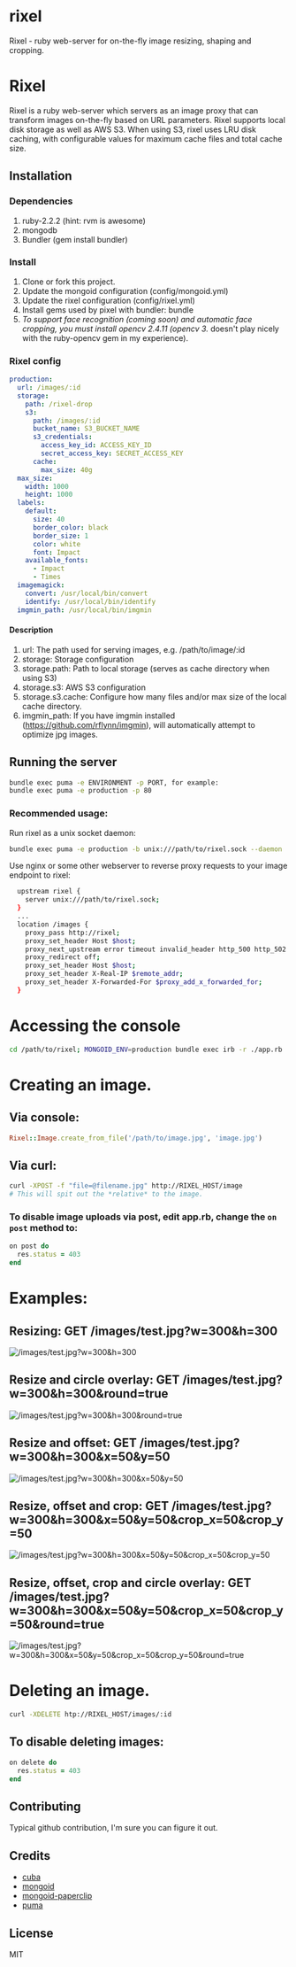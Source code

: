 # rixel
Rixel - ruby web-server for on-the-fly image resizing, shaping and cropping.

# Rixel
Rixel is a ruby web-server which servers as an image proxy that can transform images on-the-fly based on URL parameters.  Rixel supports local disk storage as well as AWS S3.  When using S3, rixel uses LRU disk caching, with configurable values for maximum cache files and total cache size.

## Installation

### Dependencies
1. ruby-2.2.2 (hint: rvm is awesome)
2. mongodb
3. Bundler (gem install bundler)

### Install
1. Clone or fork this project.
2. Update the mongoid configuration (config/mongoid.yml)
3. Update the rixel configuration (config/rixel.yml)
4. Install gems used by pixel with bundler: bundle
5. *To support face recognition (coming soon) and automatic face cropping, you must install opencv 2.4.11 (opencv 3.* doesn't play nicely with the ruby-opencv gem in my experience).

### Rixel config
```yaml
production:
  url: /images/:id
  storage:
    path: /rixel-drop
    s3:
      path: /images/:id
      bucket_name: S3_BUCKET_NAME
      s3_credentials:
        access_key_id: ACCESS_KEY_ID
        secret_access_key: SECRET_ACCESS_KEY
      cache:
        max_size: 40g
  max_size:
    width: 1000
    height: 1000
  labels:
    default:
      size: 40
      border_color: black
      border_size: 1
      color: white
      font: Impact
    available_fonts:
      - Impact
      - Times
  imagemagick:
    convert: /usr/local/bin/convert
    identify: /usr/local/bin/identify
  imgmin_path: /usr/local/bin/imgmin
```
#### Description
1. url: The path used for serving images, e.g. /path/to/image/:id
2. storage: Storage configuration
3. storage.path: Path to local storage (serves as cache directory when using S3)
4. storage.s3: AWS S3 configuration
5. storage.s3.cache: Configure how many files and/or max size of the local cache directory.
6. imgmin_path: If you have imgmin installed (https://github.com/rflynn/imgmin), will automatically attempt to optimize jpg images.

## Running the server
```bash
bundle exec puma -e ENVIRONMENT -p PORT, for example:
bundle exec puma -e production -p 80
```
### Recommended usage:
Run rixel as a unix socket daemon:
```bash
bundle exec puma -e production -b unix:///path/to/rixel.sock --daemon
```
Use nginx or some other webserver to reverse proxy requests to your image endpoint to rixel:
```bash
  upstream rixel {
    server unix:///path/to/rixel.sock;
  }
  ...
  location /images {
    proxy_pass http://rixel;
    proxy_set_header Host $host;
    proxy_next_upstream error timeout invalid_header http_500 http_502 http_503 http_504;
    proxy_redirect off;
    proxy_set_header Host $host;
    proxy_set_header X-Real-IP $remote_addr;
    proxy_set_header X-Forwarded-For $proxy_add_x_forwarded_for;
  }
```

# Accessing the console
```bash
cd /path/to/rixel; MONGOID_ENV=production bundle exec irb -r ./app.rb
```

# Creating an image.
## Via console:
```ruby
Rixel::Image.create_from_file('/path/to/image.jpg', 'image.jpg')
```
## Via curl:
```bash
curl -XPOST -f "file=@filename.jpg" http://RIXEL_HOST/image
# This will spit out the *relative* to the image.
```
### To disable image uploads via post, edit app.rb, change the `on post` method to:
```ruby
on post do
  res.status = 403
end
```

# Examples:
## Resizing: GET /images/test.jpg?w=300&h=300
![/images/test.jpg?w=300&h=300](https://github.com/jondurbin/rixel/raw/master/examples/resize.jpg)
## Resize and circle overlay: GET /images/test.jpg?w=300&h=300&round=true
![/images/test.jpg?w=300&h=300&round=true](https://github.com/jondurbin/rixel/raw/master/examples/resize_round.png)
## Resize and offset: GET /images/test.jpg?w=300&h=300&x=50&y=50
![/images/test.jpg?w=300&h=300&x=50&y=50](https://github.com/jondurbin/rixel/raw/master/examples/resize_offset.jpg)
## Resize, offset and crop: GET /images/test.jpg?w=300&h=300&x=50&y=50&crop_x=50&crop_y=50
![/images/test.jpg?w=300&h=300&x=50&y=50&crop_x=50&crop_y=50](https://github.com/jondurbin/rixel/raw/master/examples/resize_offset_crop.jpg)
## Resize, offset, crop and circle overlay: GET /images/test.jpg?w=300&h=300&x=50&y=50&crop_x=50&crop_y=50&round=true
![/images/test.jpg?w=300&h=300&x=50&y=50&crop_x=50&crop_y=50&round=true](https://github.com/jondurbin/rixel/raw/master/examples/resize_offset_crop_round.jpg)

# Deleting an image.
```bash
curl -XDELETE htp://RIXEL_HOST/images/:id
```
## To disable deleting images:
```ruby
on delete do
  res.status = 403
end
```

## Contributing
Typical github contribution, I'm sure you can figure it out.

## Credits
* [cuba](https://github.com/soveran/cuba)
* [mongoid](https://github.com/mongoid/mongoid)
* [mongoid-paperclip](https://github.com/meskyanichi/mongoid-paperclip)
* [puma](https://github.com/puma/puma)

## License
MIT
